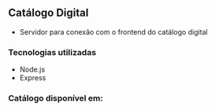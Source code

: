 ## Catálogo Digital 
- Servidor para conexão com o frontend do catálogo digital

### Tecnologias utilizadas
- Node.js
- Express

### Catálogo disponível em:
